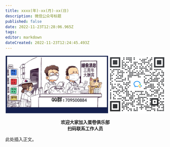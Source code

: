 ```yaml
---
title: xxxx(年)-xx(月)-xx(日)
description: 微信公众号标题
published: false
date: 2022-11-23T12:28:06.965Z
tags: 
editor: markdown
dateCreated: 2022-11-23T12:24:45.493Z
---
```


<!--
本页内容为睡前消息每日新闻单期文稿详情模板，最终编辑完成后，请删去本段注释。
如果你从GitHub进行协作编辑，请直接参照注释部分最后一段。

需要修改/补充下列信息：
1. 在页面-页面信息中，按照默认值提示修改标题、描述。
2. 在页面-页面信息中，修改路径。参照标准："/archive/daily/{4位数年份}/{2位数月份}/{6位数年月日}"。示例："/archive/daily/2022/11/221111"
3. （可选）在页面-脚本中，修改audio下子项的值。如果你不会修改，可以留给管理员。
4. 编辑正文。新闻标题采用二级标题。
5. 一切均编辑好后，勾选页面-定时任务-发布状态中的“已发布”，删去本段注释，保存页面。

如果你使用了可视化编辑器：
你只需完善标题和正文即可。

从GitHub编辑：
1. 参照协作编辑页面中的路径标准新建文件。
2. 参照已存在文档和本模板创建元信息。
3. 编辑正文。新闻标题采用二级标题。
-->

<!-- 播客播放器，请勿修改此部分代码 -->
<div class="podcast-player"></div>

<center style="font-weight:bold;">
  <img src="/assets/join.png" alt="加入蛋卷俱乐部"><br/>
  <p>欢迎大家加入蛋卷俱乐部<br/>扫码联系工作人员</p>
</center>

此处插入正文。